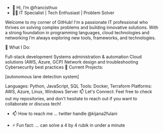 - 👋 Hi, I’m @francisthuo
- 👨‍💻 IT Specialist | Tech Enthusiast | Problem Solver

Welcome to my corner of GitHub! I'm a passionate IT professional who thrives on solving complex problems and building innovative solutions. With a strong foundation in programming languages, cloud technologies and networking I’m always exploring new tools, frameworks, and technologies.

🔧 What I Do:

Full-stack development
Systems administration & automation
Cloud solutions (AWS, Azure, GCP)
Network design and troubleshooting
Cybersecurity best practices
🚀 Current Projects:

[autonomous lane detection system]


Languages: Python, JavaScript, SQL
Tools: Docker,  Terraform
Platforms: AWS, Azure, Linux, Windows Server
📫 Let's Connect:
Feel free to check out my repositories, and don't hesitate to reach out if you want to collaborate or discuss tech!


- 📫 How to reach me ... twitter handle @kijana2fulani

- ⚡ Fun fact: ... can solve a 4 by 4 rubik in under a minute

<!---
francisthuo/francisthuo is a ✨ special ✨ repository because its `README.md` (this file) appears on your GitHub profile.
You can click the Preview link to take a look at your changes.
--->
